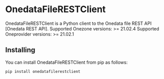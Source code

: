 # OnedataFileRESTClient

OnedataFileRESTClient is a Python client to the Onedata file REST API [Onedata REST API].
Supported Onezone versions: >= 21.02.4
Supported Oneprovider versions: >= 21.02.1

## Installing

You can install OnedataFileRESTClient from pip as follows:

```
pip install onedatafilerestclient
```
